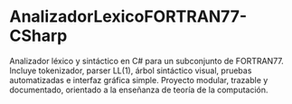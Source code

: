 # AnalizadorLexicoFORTRAN77-CSharp
Analizador léxico y sintáctico en C# para un subconjunto de FORTRAN77. Incluye tokenizador, parser LL(1), árbol sintáctico visual, pruebas automatizadas e interfaz gráfica simple. Proyecto modular, trazable y documentado, orientado a la enseñanza de teoría de la computación.
